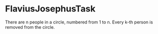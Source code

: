 # FlaviusJosephusTask

There are n people in a circle, numbered from 1 to n. Every k-th person is removed from the circle.

